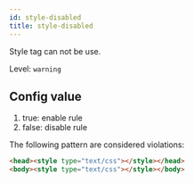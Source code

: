 ```yaml
---
id: style-disabled
title: style-disabled
---
```


Style tag can not be use.

Level: `warning`

## Config value

1. true: enable rule
2. false: disable rule

The following pattern are considered violations:

<!-- prettier-ignore -->
```html
<head><style type="text/css"></style></head>
<body><style type="text/css"></style></body>
```
